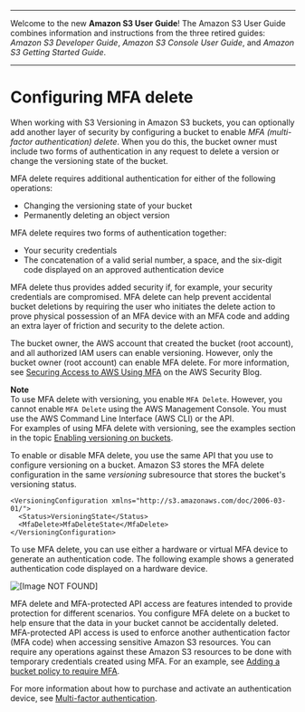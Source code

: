 --------

Welcome to the new **Amazon S3 User Guide**\! The Amazon S3 User Guide combines information and instructions from the three retired guides: *Amazon S3 Developer Guide*, *Amazon S3 Console User Guide*, and *Amazon S3 Getting Started Guide*\.

--------

# Configuring MFA delete<a name="MultiFactorAuthenticationDelete"></a>

When working with S3 Versioning in Amazon S3 buckets, you can optionally add another layer of security by configuring a bucket to enable *MFA \(multi\-factor authentication\) delete*\. When you do this, the bucket owner must include two forms of authentication in any request to delete a version or change the versioning state of the bucket\.

MFA delete requires additional authentication for either of the following operations:
+ Changing the versioning state of your bucket
+ Permanently deleting an object version

MFA delete requires two forms of authentication together:
+ Your security credentials
+ The concatenation of a valid serial number, a space, and the six\-digit code displayed on an approved authentication device

MFA delete thus provides added security if, for example, your security credentials are compromised\. MFA delete can help prevent accidental bucket deletions by requiring the user who initiates the delete action to prove physical possession of an MFA device with an MFA code and adding an extra layer of friction and security to the delete action\.

The bucket owner, the AWS account that created the bucket \(root account\), and all authorized IAM users can enable versioning\. However, only the bucket owner \(root account\) can enable MFA delete\. For more information, see [Securing Access to AWS Using MFA](http://aws.amazon.com/blogs/security/securing-access-to-aws-using-mfa-part-3/) on the AWS Security Blog\.

**Note**  
To use MFA delete with versioning, you enable `MFA Delete`\. However, you cannot enable `MFA Delete` using the AWS Management Console\. You must use the AWS Command Line Interface \(AWS CLI\) or the API\.   
For examples of using MFA delete with versioning, see the examples section in the topic [Enabling versioning on buckets](manage-versioning-examples.md)\.

To enable or disable MFA delete, you use the same API that you use to configure versioning on a bucket\. Amazon S3 stores the MFA delete configuration in the same *versioning* subresource that stores the bucket's versioning status\.

```
<VersioningConfiguration xmlns="http://s3.amazonaws.com/doc/2006-03-01/"> 
  <Status>VersioningState</Status>
  <MfaDelete>MfaDeleteState</MfaDelete>  
</VersioningConfiguration>
```

To use MFA delete, you can use either a hardware or virtual MFA device to generate an authentication code\. The following example shows a generated authentication code displayed on a hardware device\.

![\[Image NOT FOUND\]](http://docs.aws.amazon.com/AmazonS3/latest/userguide/images/MFADevice.png)

MFA delete and MFA\-protected API access are features intended to provide protection for different scenarios\. You configure MFA delete on a bucket to help ensure that the data in your bucket cannot be accidentally deleted\. MFA\-protected API access is used to enforce another authentication factor \(MFA code\) when accessing sensitive Amazon S3 resources\. You can require any operations against these Amazon S3 resources to be done with temporary credentials created using MFA\. For an example, see [Adding a bucket policy to require MFA](example-bucket-policies.md#example-bucket-policies-use-case-7)\. 

For more information about how to purchase and activate an authentication device, see [Multi\-factor authentication](http://aws.amazon.com/iam/details/mfa/)\.